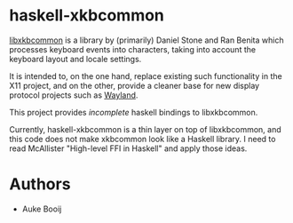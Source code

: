 haskell-xkbcommon
===

[libxkbcommon][] is a library by (primarily) Daniel Stone and Ran Benita which processes keyboard
events into characters, taking into account the keyboard layout and locale settings.

It is intended to, on the one hand, replace existing such functionality in the X11 project,
and on the other, provide a cleaner base for new display protocol projects such as [Wayland][].

This project provides *incomplete* haskell bindings to libxkbcommon.

Currently, haskell-xkbcommon is a thin layer on top of libxkbcommon, and this code does not
make xkbcommon look like a Haskell library.
I need to read McAllister "High-level FFI in Haskell" and apply those ideas.

Authors
===
-	Auke Booij

 [libxkbcommon]: http://xkbcommon.org/
 [Wayland]: http://wayland.freedesktop.org/
